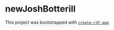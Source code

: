 # newJoshBotterill

This project was bootstrapped with [`create-r3f-app`](https://github.com/utsuboco/create-r3f-app)